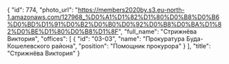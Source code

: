 {
    "id": 774,
    "photo_url": "https://members2020by.s3.eu-north-1.amazonaws.com/127968_%D0%A1%D1%82%D1%80%D0%B8%D0%B6%D0%BD%D1%91%D0%B2%D0%B0%D0%92%D0%B8%D0%BA%D1%82%D0%BE%D1%80%D0%B8%D1%8F",
    "full_name": "Стрижнёва Виктория",
    "offices": [
        {
            "id": "03-03",
            "name": "Прокуратура Буда-Кошелевского района",
            "position": "Помощник прокурора"
        }
    ],
    "title": "Стрижнёва Виктория"
}